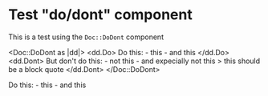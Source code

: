 # Test "do/dont" component

This is a test using the `Doc::DoDont` component

<!-- THIS DOES NOT WORK AS INTENTED -->
<Doc::DoDont as |dd|>
  <dd.Do>
    Do this:
    - this
    - and this
  </dd.Do>
  <dd.Dont>
    But don't do this:
    - not this
    - and expecially not this
    > this should be a block quote
  </dd.Dont>
</Doc::DoDont>

<!-- THIS DOES NOT WORK AT ALL (IT CRASHES THE APP) -->
<!--
<Doc::DoDont as |dd|>
<dd.Do>
Do this:
- this
- and this
</dd.Do>
<dd.Dont>
But don't do this:
- not this
- and expecially not this
> this should be a block quote
</dd.Dont>
</Doc::DoDont>
-->

<!-- THIS DOES NOT WORK AT ALL (IT CRASHES THE APP) -->
<!--
<doc-do-dont>
  Do this:
  - this
  - and this
</doc-do-dont>
-->

<!-- THIS GENERATES A DIV WITHOUT A <p> WRAPPER -->
<div>
Do this:
- this
- and this
</div>